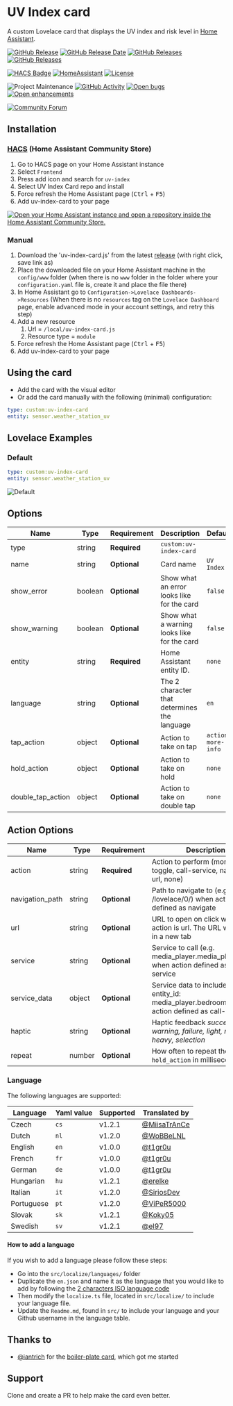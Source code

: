 # UV Index card

A custom Lovelace card that displays the UV index and risk level in [Home Assistant](https://home-assistant.io/).

[![GitHub Release][releases-shield]][releases-link] [![GitHub Release Date][release-date-shield]][releases-link] [![GitHub Releases][latest-download-shield]][traffic-link] [![GitHub Releases][total-download-shield]][traffic-link]

[![HACS Badge][hacs-shield]][hacs-link] [![HomeAssistant][home-assistant-shield]][home-assistant-link] [![License][license-shield]][license-link]

![Project Maintenance][maintenance-shield] [![GitHub Activity][activity-shield]][activity-link] [![Open bugs][bugs-shield]][bugs-link] [![Open enhancements][enhancements-shield]][enhancement-link]

[![Community Forum][forum-shield]][forum-link]

## Installation

### [HACS](https://hacs.xyz/) (Home Assistant Community Store)

1. Go to HACS page on your Home Assistant instance
1. Select `Frontend`
1. Press add icon and search for `uv-index`
1. Select UV Index Card repo and install
1. Force refresh the Home Assistant page (<kbd>Ctrl</kbd> + <kbd>F5</kbd>)
1. Add uv-index-card to your page

[![Open your Home Assistant instance and open a repository inside the Home Assistant Community Store.](https://my.home-assistant.io/badges/hacs_repository.svg)](https://my.home-assistant.io/redirect/hacs_repository/?owner=t1gr0u&repository=uv-index-card&category=plugin)

### Manual

1. Download the 'uv-index-card.js' from the latest [release](https://github.com/t1gr0u/uv-index-card/releases) (with right click, save link as)
1. Place the downloaded file on your Home Assistant machine in the `config/www` folder (when there is no `www` folder in the folder where your `configuration.yaml` file is, create it and place the file there)
1. In Home Assistant go to `Configuration->Lovelace Dashboards->Resources` (When there is no `resources` tag on the `Lovelace Dashboard` page, enable advanced mode in your account settings, and retry this step)
1. Add a new resource
   1. Url = `/local/uv-index-card.js`
   1. Resource type = `module`
1. Force refresh the Home Assistant page (<kbd>Ctrl</kbd> + <kbd>F5</kbd>)
1. Add uv-index-card to your page

## Using the card

- Add the card with the visual editor
- Or add the card manually with the following (minimal) configuration:

```yaml
type: custom:uv-index-card
entity: sensor.weather_station_uv
```

## Lovelace Examples

### Default

```yaml
type: custom:uv-index-card
entity: sensor.weather_station_uv
```

![Default](https://github.com/t1gr0u/uv-index-card/blob/master/docs/images/uv-index-card.png?raw=true)


## Options

| Name              | Type    | Requirement  | Description                                 | Default             |
| ----------------- | ------- | ------------ | ------------------------------------------- | ------------------- |
| type              | string  | **Required** | `custom:uv-index-card`                      |                     |
| name              | string  | **Optional** | Card name                                   | `UV Index`          |
| show_error        | boolean | **Optional** | Show what an error looks like for the card  | `false`             |
| show_warning      | boolean | **Optional** | Show what a warning looks like for the card | `false`             |
| entity            | string  | **Required** | Home Assistant entity ID.                   | `none`              |
| language          | string  | **Optional** | The 2 character that determines the language| `en`                |
| tap_action        | object  | **Optional** | Action to take on tap                       | `action: more-info` |
| hold_action       | object  | **Optional** | Action to take on hold                      | `none`              |
| double_tap_action | object  | **Optional** | Action to take on double tap                | `none`              |

## Action Options

| Name            | Type   | Requirement  | Description                                                                                                                            | Default     |
| --------------- | ------ | ------------ | -------------------------------------------------------------------------------------------------------------------------------------- | ----------- |
| action          | string | **Required** | Action to perform (more-info, toggle, call-service, navigate url, none)                                                                | `more-info` |
| navigation_path | string | **Optional** | Path to navigate to (e.g. /lovelace/0/) when action defined as navigate                                                                | `none`      |
| url             | string | **Optional** | URL to open on click when action is url. The URL will open in a new tab                                                                | `none`      |
| service         | string | **Optional** | Service to call (e.g. media_player.media_play_pause) when action defined as call-service                                               | `none`      |
| service_data    | object | **Optional** | Service data to include (e.g. entity_id: media_player.bedroom) when action defined as call-service                                     | `none`      |
| haptic          | string | **Optional** | Haptic feedback _success, warning, failure, light, medium, heavy, selection_                                                           | `none`      |
| repeat          | number | **Optional** | How often to repeat the `hold_action` in milliseconds.                                                                                 | `none`      |


### Language

The following languages are supported:

| Language  | Yaml value | Supported | Translated by                                                                       |
| --------- | ---------- | --------- | ----------------------------------------------------------------------------------- |
| Czech     | `cs`       | v1.2.1    | [@MiisaTrAnCe](https://github.com/MiisaTrAnCe)                                      |
| Dutch     | `nl`       | v1.2.0    | [@WoBBeLNL](https://github.com/WoBBeLnl)                                            |
| English   | `en`       | v1.0.0    | [@t1gr0u](https://github.com/t1gr0u)                                                |
| French    | `fr`       | v1.0.0    | [@t1gr0u](https://github.com/t1gr0u)                                                |
| German    | `de`       | v1.0.0    | [@t1gr0u](https://github.com/t1gr0u)                                                |
| Hungarian | `hu`       | v1.2.1    | [@erelke](https://github.com/erelke)                                                |
| Italian   | `it`       | v1.2.0    | [@SiriosDev](https://github.com/SiriosDev)                                          |
| Portuguese| `pt`       | v1.2.0    | [@ViPeR5000](https://github.com/viper5000)                                          |
| Slovak    | `sk`       | v1.2.1    | [@Koky05](https://github.com/koky05)                                                |
| Swedish   | `sv`       | v1.2.1    | [@el97](https://github.com/el97)                                                    |

#### How to add a language

If you wish to add a language please follow these steps:

* Go into the `src/localize/languages/` folder
* Duplicate the `en.json` and name it as the language that you would like to add by following the [2 characters ISO language code](https://en.wikipedia.org/wiki/List_of_ISO_639-1_codes)
* Then modify the `localize.ts` file, located in `src/localize/` to include your language file.
* Update the `Readme.md`, found in `src/` to include your language and your Github username in the language table.

## Thanks to

- [@iantrich](https://www.github.com/iantrich) for the [boiler-plate card](https://github.com/custom-cards/boilerplate-card), which got me started


## Support

Clone and create a PR to help make the card even better.

[releases-shield]: https://img.shields.io/github/release/t1gr0u/uv-index-card.svg?style=flat-square
[releases-link]: https://github.com/t1gr0u/uv-index-card/releases/latest
[release-date-shield]: https://img.shields.io/github/release-date/t1gr0u/uv-index-card?style=flat-square
[latest-download-shield]: https://img.shields.io/github/downloads/t1gr0u/uv-index-card/latest/total?style=flat-square&label=downloads%20latest%20release
[total-download-shield]: https://img.shields.io/github/downloads/t1gr0u/uv-index-card/total?style=flat-square&label=total%20views
[traffic-link]: https://github.com/t1gr0u/uv-index-card/graphs/traffic
[hacs-shield]: https://img.shields.io/badge/HACS-Default-orange.svg?style=flat-square
[hacs-link]: https://github.com/custom-components/hacs
[home-assistant-shield]: https://img.shields.io/badge/Home%20Assistant-visual%20editor/yaml-green?style=flat-square
[home-assistant-link]: https://www.home-assistant.io/
[license-shield]: https://img.shields.io/github/license/custom-cards/boilerplate-card.svg?style=flat-square
[license-link]: LICENSE.md
[activity-shield]: https://img.shields.io/github/commit-activity/y/t1gr0u/uv-index-card.svg?style=flat-square
[activity-link]: https://github.com/t1gr0u/uv-index-card/commits/master
[bugs-shield]: https://img.shields.io/github/issues/t1gr0u/uv-index-card/bug?color=red&style=flat-square&label=bugs
[bugs-link]: https://github.com/t1gr0u/uv-index-card/labels/bug
[enhancements-shield]: https://img.shields.io/github/issues/t1gr0u/uv-index-card/enhancement?color=blue&style=flat-square&label=enhancements
[enhancement-link]: https://github.com/t1gr0u/uv-index-card/labels/enhancement
[maintenance-shield]: https://img.shields.io/maintenance/yes/2023.svg?style=flat-square
[forum-shield]: https://img.shields.io/badge/community-forum-brightgreen.svg?style=flat-square
[forum-link]: https://community.home-assistant.io/t/uv-index-card/543446
